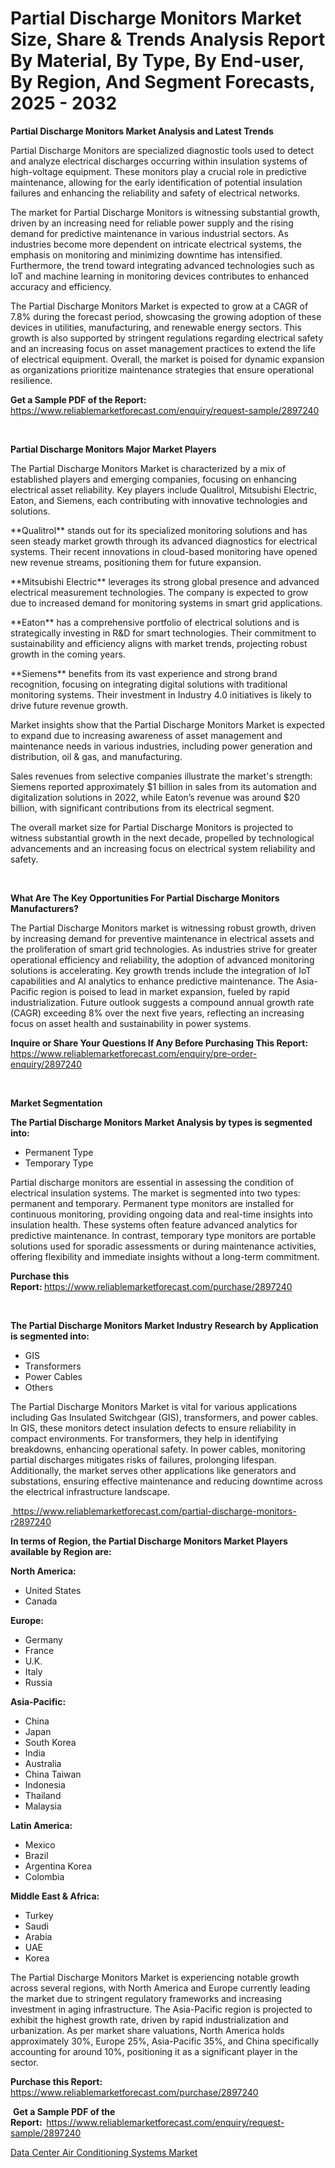<p><h1>Partial Discharge Monitors Market Size, Share & Trends Analysis Report By Material, By Type, By End-user, By Region, And Segment Forecasts, 2025 - 2032</h1></p><p><strong>Partial Discharge Monitors Market Analysis and Latest Trends</strong></p>
<p><p>Partial Discharge Monitors are specialized diagnostic tools used to detect and analyze electrical discharges occurring within insulation systems of high-voltage equipment. These monitors play a crucial role in predictive maintenance, allowing for the early identification of potential insulation failures and enhancing the reliability and safety of electrical networks.</p><p>The market for Partial Discharge Monitors is witnessing substantial growth, driven by an increasing need for reliable power supply and the rising demand for predictive maintenance in various industrial sectors. As industries become more dependent on intricate electrical systems, the emphasis on monitoring and minimizing downtime has intensified. Furthermore, the trend toward integrating advanced technologies such as IoT and machine learning in monitoring devices contributes to enhanced accuracy and efficiency.</p><p>The Partial Discharge Monitors Market is expected to grow at a CAGR of 7.8% during the forecast period, showcasing the growing adoption of these devices in utilities, manufacturing, and renewable energy sectors. This growth is also supported by stringent regulations regarding electrical safety and an increasing focus on asset management practices to extend the life of electrical equipment. Overall, the market is poised for dynamic expansion as organizations prioritize maintenance strategies that ensure operational resilience.</p></p>
<p><strong>Get a Sample PDF of the Report:&nbsp;</strong> <a href="https://www.reliablemarketforecast.com/enquiry/request-sample/2897240?utm_campaign=3352&utm_medium=2&utm_source=Github&utm_content=ia&utm_term=15032025&utm_id=partial-discharge-monitors">https://www.reliablemarketforecast.com/enquiry/request-sample/2897240</a></p>
<p>&nbsp;</p>
<p><strong>Partial Discharge Monitors Major Market Players</strong></p>
<p><p>The Partial Discharge Monitors Market is characterized by a mix of established players and emerging companies, focusing on enhancing electrical asset reliability. Key players include Qualitrol, Mitsubishi Electric, Eaton, and Siemens, each contributing with innovative technologies and solutions.</p><p>**Qualitrol** stands out for its specialized monitoring solutions and has seen steady market growth through its advanced diagnostics for electrical systems. Their recent innovations in cloud-based monitoring have opened new revenue streams, positioning them for future expansion.</p><p>**Mitsubishi Electric** leverages its strong global presence and advanced electrical measurement technologies. The company is expected to grow due to increased demand for monitoring systems in smart grid applications.</p><p>**Eaton** has a comprehensive portfolio of electrical solutions and is strategically investing in R&D for smart technologies. Their commitment to sustainability and efficiency aligns with market trends, projecting robust growth in the coming years.</p><p>**Siemens** benefits from its vast experience and strong brand recognition, focusing on integrating digital solutions with traditional monitoring systems. Their investment in Industry 4.0 initiatives is likely to drive future revenue growth.</p><p>Market insights show that the Partial Discharge Monitors Market is expected to expand due to increasing awareness of asset management and maintenance needs in various industries, including power generation and distribution, oil & gas, and manufacturing.</p><p>Sales revenues from selective companies illustrate the market's strength: Siemens reported approximately $1 billion in sales from its automation and digitalization solutions in 2022, while Eaton’s revenue was around $20 billion, with significant contributions from its electrical segment.</p><p>The overall market size for Partial Discharge Monitors is projected to witness substantial growth in the next decade, propelled by technological advancements and an increasing focus on electrical system reliability and safety.</p></p>
<p>&nbsp;</p>
<p><strong>What Are The Key Opportunities For Partial Discharge Monitors Manufacturers?</strong></p>
<p><p>The Partial Discharge Monitors market is witnessing robust growth, driven by increasing demand for preventive maintenance in electrical assets and the proliferation of smart grid technologies. As industries strive for greater operational efficiency and reliability, the adoption of advanced monitoring solutions is accelerating. Key growth trends include the integration of IoT capabilities and AI analytics to enhance predictive maintenance. The Asia-Pacific region is poised to lead in market expansion, fueled by rapid industrialization. Future outlook suggests a compound annual growth rate (CAGR) exceeding 8% over the next five years, reflecting an increasing focus on asset health and sustainability in power systems.</p></p>
<p><strong>Inquire or Share Your Questions If Any Before Purchasing This Report:</strong> <a href="https://www.reliablemarketforecast.com/enquiry/pre-order-enquiry/2897240?utm_campaign=3352&utm_medium=2&utm_source=Github&utm_content=ia&utm_term=15032025&utm_id=partial-discharge-monitors">https://www.reliablemarketforecast.com/enquiry/pre-order-enquiry/2897240</a></p>
<p>&nbsp;</p>
<p><strong>Market Segmentation</strong></p>
<p><strong>The Partial Discharge Monitors Market Analysis by types is segmented into:</strong></p>
<p><ul><li>Permanent Type</li><li>Temporary Type</li></ul></p>
<p><p>Partial discharge monitors are essential in assessing the condition of electrical insulation systems. The market is segmented into two types: permanent and temporary. Permanent type monitors are installed for continuous monitoring, providing ongoing data and real-time insights into insulation health. These systems often feature advanced analytics for predictive maintenance. In contrast, temporary type monitors are portable solutions used for sporadic assessments or during maintenance activities, offering flexibility and immediate insights without a long-term commitment.</p></p>
<p><strong>Purchase this Report:&nbsp;</strong><a href="https://www.reliablemarketforecast.com/purchase/2897240?utm_campaign=3352&utm_medium=2&utm_source=Github&utm_content=ia&utm_term=15032025&utm_id=partial-discharge-monitors">https://www.reliablemarketforecast.com/purchase/2897240</a></p>
<p>&nbsp;</p>
<p><strong>The Partial Discharge Monitors Market Industry Research by Application is segmented into:</strong></p>
<p><ul><li>GIS</li><li>Transformers</li><li>Power Cables</li><li>Others</li></ul></p>
<p><p>The Partial Discharge Monitors Market is vital for various applications including Gas Insulated Switchgear (GIS), transformers, and power cables. In GIS, these monitors detect insulation defects to ensure reliability in compact environments. For transformers, they help in identifying breakdowns, enhancing operational safety. In power cables, monitoring partial discharges mitigates risks of failures, prolonging lifespan. Additionally, the market serves other applications like generators and substations, ensuring effective maintenance and reducing downtime across the electrical infrastructure landscape.</p></p>
<p><a href="https://www.reliablemarketforecast.com/partial-discharge-monitors-r2897240?utm_campaign=3352&utm_medium=2&utm_source=Github&utm_content=ia&utm_term=15032025&utm_id=partial-discharge-monitors">&nbsp;https://www.reliablemarketforecast.com/partial-discharge-monitors-r2897240</a></p>
<p><strong>In terms of Region, the Partial Discharge Monitors Market Players available by Region are:</strong></p>
<p>
    <p> <strong> North America: </strong>
        <ul>
            <li>United States</li>
            <li>Canada</li>
        </ul>
        </p> 
    <p> <strong> Europe: </strong>
        <ul>
            <li>Germany</li>
            <li>France</li>
            <li>U.K.</li>
            <li>Italy</li>
            <li>Russia</li>
        </ul>
        </p> 
    <p> <strong> Asia-Pacific: </strong>
        <ul>
            <li>China</li>
            <li>Japan</li>
            <li>South Korea</li>
            <li>India</li>
            <li>Australia</li>
            <li>China Taiwan</li>
            <li>Indonesia</li>
            <li>Thailand</li>
            <li>Malaysia</li>
        </ul>
        </p> 
    <p> <strong> Latin America: </strong>
        <ul>
            <li>Mexico</li>
            <li>Brazil</li>
            <li>Argentina Korea</li>
            <li>Colombia</li>
        </ul>
        </p> 
    <p> <strong> Middle East & Africa: </strong>
        <ul>
            <li>Turkey</li>
            <li>Saudi</li>
            <li>Arabia</li>
            <li>UAE</li>
            <li>Korea</li>
        </ul>
    </p>
    </p>
<p><p>The Partial Discharge Monitors Market is experiencing notable growth across several regions, with North America and Europe currently leading the market due to stringent regulatory frameworks and increasing investment in aging infrastructure. The Asia-Pacific region is projected to exhibit the highest growth rate, driven by rapid industrialization and urbanization. As per market share valuations, North America holds approximately 30%, Europe 25%, Asia-Pacific 35%, and China specifically accounting for around 10%, positioning it as a significant player in the sector.</p></p>
<p><strong>Purchase this Report: </strong><a href="https://www.reliablemarketforecast.com/purchase/2897240?utm_campaign=3352&utm_medium=2&utm_source=Github&utm_content=ia&utm_term=15032025&utm_id=partial-discharge-monitors">https://www.reliablemarketforecast.com/purchase/2897240</a></p>
<p>&nbsp;<strong>Get a Sample PDF of the Report:&nbsp;&nbsp;</strong><a href="https://www.reliablemarketforecast.com/enquiry/request-sample/2897240?utm_campaign=3352&utm_medium=2&utm_source=Github&utm_content=ia&utm_term=15032025&utm_id=partial-discharge-monitors">https://www.reliablemarketforecast.com/enquiry/request-sample/2897240</a></p>
<p><strong></strong></p>
<p><p><a href="https://github.com/shopovdjondo/Market-Research-Report-List-1/blob/main/data-center-air-conditioning-systems-market.md?utm_campaign=3352&utm_medium=2&utm_source=Github&utm_content=ia&utm_term=15032025&utm_id=partial-discharge-monitors">Data Center Air Conditioning Systems Market</a></p></p>